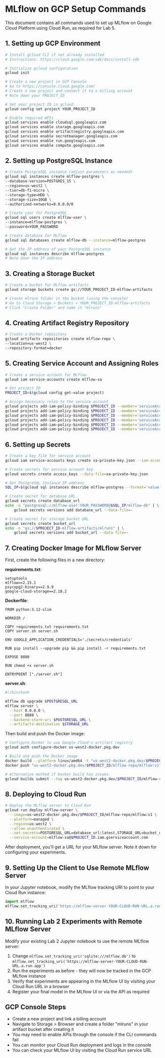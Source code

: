 # MLflow on GCP Setup Commands

This document contains all commands used to set up MLflow on Google Cloud Platform using Cloud Run, as required for Lab 5.

## 1. Setting up GCP Environment

```bash
# Install gcloud CLI if not already installed
# Instructions: https://cloud.google.com/sdk/docs/install-sdk

# Initialize gcloud configuration
gcloud init

# Create a new project in GCP Console
# Go to https://console.cloud.google.com/
# Create a new project and connect it to a billing account
# Note down your PROJECT_ID

# Set your project ID in gcloud
gcloud config set project YOUR_PROJECT_ID

# Enable required APIs
gcloud services enable cloudsql.googleapis.com
gcloud services enable storage.googleapis.com
gcloud services enable artifactregistry.googleapis.com
gcloud services enable secretmanager.googleapis.com
gcloud services enable run.googleapis.com
gcloud services enable compute.googleapis.com
```

## 2. Setting up PostgreSQL Instance

```bash
# Create PostgreSQL instance (adjust parameters as needed)
gcloud sql instances create mlflow-postgres \
--database-version=POSTGRES_15 \
--region=us-west2 \
--tier=db-f1-micro \
--storage-type=HDD \
--storage-size=10GB \
--authorized-networks=0.0.0.0/0

# Create user for PostgreSQL
gcloud sql users create mlflow-user \
--instance=mlflow-postgres \
--password=YOUR_PASSWORD

# Create database for MLflow
gcloud sql databases create mlflow-db --instance=mlflow-postgres

# Get the IP address of your PostgreSQL instance
gcloud sql instances describe mlflow-postgres
# Note down the IP address
```

## 3. Creating a Storage Bucket

```bash
# Create a bucket for MLflow artifacts
gcloud storage buckets create gs://YOUR_PROJECT_ID-mlflow-artifacts

# Create mlruns folder in the bucket (using the console)
# Go to Cloud Storage > Buckets > YOUR_PROJECT_ID-mlflow-artifacts
# Click "Create Folder" and name it "mlruns"
```

## 4. Creating Artifact Registry Repository

```bash
# Create a Docker repository
gcloud artifacts repositories create mlflow-repo \
--location=us-west2 \
--repository-format=docker
```

## 5. Creating Service Account and Assigning Roles

```bash
# Create a service account for MLflow
gcloud iam service-accounts create mlflow-sa

# Get project ID
PROJECT_ID=$(gcloud config get-value project)

# Assign necessary roles to the service account
gcloud projects add-iam-policy-binding $PROJECT_ID --member='serviceAccount:mlflow-sa@'$PROJECT_ID'.iam.gserviceaccount.com' --role='roles/cloudsql.editor'
gcloud projects add-iam-policy-binding $PROJECT_ID --member='serviceAccount:mlflow-sa@'$PROJECT_ID'.iam.gserviceaccount.com' --role='roles/storage.objectAdmin'
gcloud projects add-iam-policy-binding $PROJECT_ID --member='serviceAccount:mlflow-sa@'$PROJECT_ID'.iam.gserviceaccount.com' --role='roles/secretmanager.secretAccessor'
gcloud projects add-iam-policy-binding $PROJECT_ID --member='serviceAccount:mlflow-sa@'$PROJECT_ID'.iam.gserviceaccount.com' --role='roles/artifactregistry.admin'
gcloud projects add-iam-policy-binding $PROJECT_ID --member='serviceAccount:mlflow-sa@'$PROJECT_ID'.iam.gserviceaccount.com' --role='roles/clouddeploy.serviceAgent'
gcloud projects add-iam-policy-binding $PROJECT_ID --member='serviceAccount:mlflow-sa@'$PROJECT_ID'.iam.gserviceaccount.com' --role='roles/cloudfunctions.admin'
```

## 6. Setting up Secrets

```bash
# Create a key file for service account
gcloud iam service-accounts keys create sa-private-key.json --iam-account=mlflow-sa@$PROJECT_ID.iam.gserviceaccount.com

# Create secrets for service account key
gcloud secrets create access_keys --data-file=sa-private-key.json

# Get PostgreSQL instance IP address
SQL_IP=$(gcloud sql instances describe mlflow-postgres --format='value(ipAddresses[0].ipAddress)')

# Create secret for database URL
gcloud secrets create database_url
echo -n "postgresql://mlflow-user:YOUR_PASSWORD@$SQL_IP/mlflow-db" | \
    gcloud secrets versions add database_url --data-file=-

# Create secret for storage bucket URL
gcloud secrets create bucket_url
echo -n "gs://$PROJECT_ID-mlflow-artifacts/mlruns" | \
    gcloud secrets versions add bucket_url --data-file=-
```

## 7. Creating Docker Image for MLflow Server

First, create the following files in a new directory:

**requirements.txt**:
```
setuptools
mlflow==2.15.1
psycopg2-binary==2.9.9
google-cloud-storage==2.18.2
```

**Dockerfile**:
```
FROM python:3.12-slim

WORKDIR /

COPY requirements.txt requirements.txt   
COPY server.sh server.sh

ENV GOOGLE_APPLICATION_CREDENTIALS='./secrets/credentials'

RUN pip install --upgrade pip && pip install -r requirements.txt

EXPOSE 8080

RUN chmod +x server.sh

ENTRYPOINT ["./server.sh"]
```

**server.sh**:
```bash
#!/bin/bash  

mlflow db upgrade $POSTGRESQL_URL
mlflow server \
  --host 0.0.0.0 \
  --port 8080 \
  --backend-store-uri $POSTGRESQL_URL \
  --artifacts-destination $STORAGE_URL
```

Then build and push the Docker image:

```bash
# Configure Docker to use Google Cloud's artifact registry
gcloud auth configure-docker us-west2-docker.pkg.dev

# Build and push the Docker image
docker build --platform linux/amd64 -t "us-west2-docker.pkg.dev/$PROJECT_ID/mlflow-repo/mlflow:v1" .
docker push "us-west2-docker.pkg.dev/$PROJECT_ID/mlflow-repo/mlflow:v1"

# Alternative method if Docker build has issues
gcloud builds submit --tag us-west2-docker.pkg.dev/$PROJECT_ID/mlflow-repo/mlflow:v1
```

## 8. Deploying to Cloud Run

```bash
# Deploy the MLflow server to Cloud Run
gcloud run deploy mlflow-server \
  --image=us-west2-docker.pkg.dev/$PROJECT_ID/mlflow-repo/mlflow:v1 \
  --platform=managed \
  --region=us-west2 \
  --allow-unauthenticated \
  --set-secrets=POSTGRESQL_URL=database_url:latest,STORAGE_URL=bucket_url:latest,GOOGLE_APPLICATION_CREDENTIALS=/secrets/credentials=access_keys:latest \
  --service-account=mlflow-sa@$PROJECT_ID.iam.gserviceaccount.com
```

After deployment, you'll get a URL for your MLflow server. Note it down for configuring your experiments.

## 9. Setting Up the Client to Use Remote MLflow Server

In your Jupyter notebook, modify the MLflow tracking URI to point to your Cloud Run instance:

```python
import mlflow
mlflow.set_tracking_uri('https://mlflow-server-YOUR-CLOUD-RUN-URL.a.run.app')
```

## 10. Running Lab 2 Experiments with Remote MLflow Server

Modify your existing Lab 2 Jupyter notebook to use the remote MLflow server:

1. Change `mlflow.set_tracking_uri('sqlite:///mlflow.db')` to `mlflow.set_tracking_uri('https://mlflow-server-YOUR-CLOUD-RUN-URL.a.run.app')`
2. Run the experiments as before - they will now be tracked in the GCP MLflow instance
3. Verify that experiments are appearing in the MLflow UI by visiting your Cloud Run URL in a browser
4. Register your final model in the MLflow UI or via the API as required

## GCP Console Steps
- Create a new project and link a billing account
- Navigate to Storage > Browser and create a folder "mlruns" in your artifact bucket after creating it
- You may need to enable APIs through the console if the CLI commands fail
- You can monitor your Cloud Run deployment and logs in the console
- You can check your MLflow UI by visiting the Cloud Run service URL 
